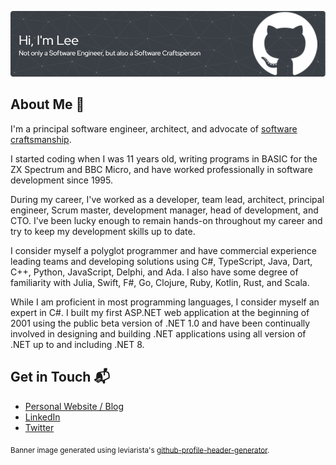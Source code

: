 
![Banner Image](./github-header-image.png)

## About Me 🚀

I'm a principal software engineer, architect, and advocate of [software craftsmanship](https://en.wikipedia.org/wiki/Software_craftsmanship).

I started coding when I was 11 years old, writing programs in BASIC for the ZX Spectrum and BBC Micro, and have worked professionally in software development since 1995.

During my career, I've worked as a developer, team lead, architect, principal engineer, Scrum master, development manager, head of development, and CTO. I've been lucky enough to remain hands-on throughout my career and try to keep my development skills up to date.

I consider myself a polyglot programmer and have commercial experience leading teams and developing solutions using C#, TypeScript, Java, Dart, C++, Python, JavaScript, Delphi, and Ada. I also have some degree of familiarity with Julia, Swift, F#, Go, Clojure, Ruby, Kotlin, Rust, and Scala.

While I am proficient in most programming languages, I consider myself an expert in C#. I built my first ASP.NET web application at the beginning of 2001 using the public beta version of .NET 1.0 and have been continually involved in designing and building .NET applications using all version of .NET up to and including .NET 8.

## Get in Touch 📬

- [Personal Website / Blog](https://www.sixsideddice.com/)
- [LinkedIn](https://www.linkedin.com/in/lee-sanderson/)
- [Twitter](https://twitter.com/SixSidedDev)




<sub>Banner image generated using leviarista's [github-profile-header-generator](https://leviarista.github.io/github-profile-header-generator/).</sub>
